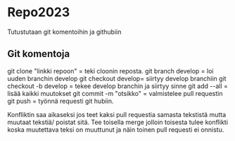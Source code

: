 # Repo2023
Tutustutaan git komentoihin ja githubiin

## Git komentoja 
git clone "linkki repoon" = teki cloonin reposta.
git branch develop = loi uuden branchin develop
git checkout develop= siirtyy develop branchiin
git checkout -b develop = tekee develop branchin ja siirtyy sinne
git add --all = lisää kaikki muutokset
git commit -m "otsikko" = valmistelee pull requestin
git push = työnnä requesti git hubiin.

Konfliktin saa aikaseksi jos teet kaksi pull requestia samasta tekstistä mutta muutaat tekstiä/ poistat sitä. Tee toisella merge jolloin toisesta tulee konflikti 
koska muutettava teksi on muuttunut ja näin toinen pull requesti ei onnistu.
